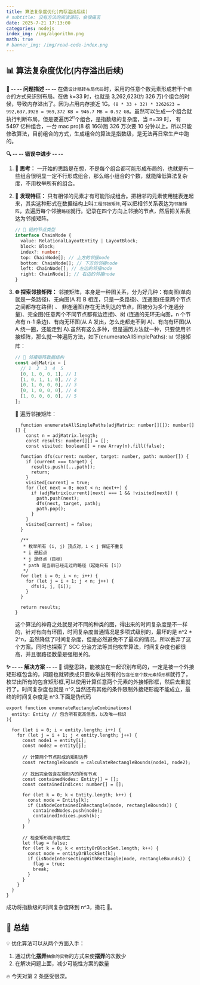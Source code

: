 ```yaml
---
title: 算法复杂度优化(内存溢出后续)
# subtitle: 没有方法的阅读源码，会很痛苦
date: 2025-7-21 17:13:00
categories: nodejs
index_img: /img/algorithm.png
math: true
# banner_img: /img/read-code-index.png
---
```


## 📊 算法复杂度优化(内存溢出后续)

**🚨 -- -- 问题描述 -- --**
在做`设计稿转布局代码`时，采用的任意个数元素形成若干个`组合`的方式来识别布局。在做 k=33 时，也就是 3,262,623(约 326 万)个组合的时候，导致内存溢出了。因为占用内存接近 1G。`(8 * 33 + 32) * 3262623 = 992,637,392B = 969,372 KB = 946.7 MB = 0.92 GB`。虽然可以生成一个组合就执行判断布局，但是要遍历$2^n$个组合，是指数级的复杂度，当 n=39 时， 有 5497 亿种组合，一台 mac pro(8 核 16G)跑 326 万次要 10 分钟以上。所以只能修改算法，目前组合的方式，生成组合的算法是指数级，是无法再日常生产中跑的。

**🔍 -- -- 错误中进步 -- --**

1. **💭 思考：** 一开始的思路是在想，不是每个组合都可能形成布局的，也就是有一些组合很明显一定不行形成组合，那么缩小组合的个数，就能降低算法复杂度，不用枚举所有的组合。
2. **🎯 发现特征：** 只有相邻的元素才有可能形成组合。把相邻的元素使用链表连起来，其实这种形式在数据结构上叫`工程邻接矩阵`,可以把相邻关系表达为`邻接矩阵`，去遍历每个邻接`路径`就行。记录在四个方向上邻接的节点，然后把关系表达为邻接矩阵。

   ```typescript
   // 🔗 链的节点类型
   interface ChainNode {
     value: RelationalLayoutEntity | LayoutBlock;
     block: Block;
     index?: number;
     top: ChainNode[]; // 上方的邻接node
     bottom: ChainNode[]; // 下方的邻接node
     left: ChainNode[]; // 左边的邻接node
     right: ChainNode[]; // 右边的邻接node
   }
   ```

3. **🌐 探索邻接矩阵：**
   邻接矩阵，本身是一种图关系，分为好几种：有向图(单向就是一条路径)、无向图(A 和 B 相连，只是一条路径)、连通图(任意两个节点之间都存在路径) 、 非连通图(存在无法到达的节点，图被分为多个连通分量)、完全图(任意两个不同节点都有边连接)、树 (连通的无环无向图，n 个节点有 n-1 条边)、有向无环图(从 A 发出，怎么走都走不到 A)、有向有环图(从 A 绕一圈，还能走到 A).虽然有这么多种，但是遍历方法就一种，只要使用邻接矩阵，那么就一种遍历方法，如下(enumerateAllSimplePaths):
   📊 邻接矩阵：

   ```javascript
   // 🔢 邻接矩阵数据结构
   const adjMatrix = [
     // 1  2  3  4  5
     [0, 1, 0, 0, 1], // 1
     [1, 0, 1, 1, 0], // 2
     [0, 1, 0, 0, 0], // 3
     [0, 1, 0, 0, 0], // 4
     [1, 0, 0, 0, 0], // 5
   ];
   ```

   🔄 遍历邻接矩阵：

   ```
     function enumerateAllSimplePaths(adjMatrix: number[][]): number[][] {
       const n = adjMatrix.length;
       const results: number[][] = [];
       const visited: boolean[] = new Array(n).fill(false);

     function dfs(current: number, target: number, path: number[]) {
       if (current === target) {
         results.push([...path]);
         return;
       }
       visited[current] = true;
       for (let next = 0; next < n; next++) {
         if (adjMatrix[current][next] === 1 && !visited[next]) {
           path.push(next);
           dfs(next, target, path);
           path.pop();
         }
       }
       visited[current] = false;
     }

     /**
      * 枚举所有 (i, j) 顶点对，i < j 保证不重复
      * i 是起点
      * j 是终点（目标）
      * path 是当前已经走过的路径（起始只有 [i]）
      */
     for (let i = 0; i < n; i++) {
       for (let j = i + 1; j < n; j++) {
         dfs(i, j, [i]);
       }
     }

     return results;
   }
   ```

   这个算法的神奇之处就是对不同的种类的图，得出来的时间复杂度是不一样的，针对有向有环图，时间复杂度普通情况是多项式级别的，最坏的是 n^2 \* 2^n，虽然降低了时间复杂度，但是必然避免不了最欢的情况。所以丢弃了这个方案。同时也探索了 SCC 分治方法等其他枚举算法，时间复杂度也都很高，并且很路径数量是强相关的。

**✨ -- -- 解决方案 -- --**
🎯 调整思路，能被放在一起识别布局的，一定是被一个外接矩形框包含的，问题也就转换成只要枚举出所有的`包含任意个数元素矩形框`就行了，枚举出所有的包含矩形框,可以使用计算任意两个元素的外接矩形框，然后去重就行了。时间复杂度也就是 n^2,当然还有其他的条件限制外接矩形能不能成立，最终的时间复杂度是 n^3.下面是伪代码

```
export function enumerateRectangleCombinations(
  entity: Entity // 包含所有宽高信息，以及唯一标识
){

  for (let i = 0; i < entity.length; i++) {
    for (let j = i + 1; j < entity.length; j++) {
      const node1 = entity[i];
      const node2 = entity[j];

      // 计算两个节点形成的矩形边界
      const rectangleBounds = calculateRectangleBounds(node1, node2);

      // 找出完全包含在矩形内的所有节点
      const containedNodes: Entity[] = [];
      const containedIndices: number[] = [];

      for (let k = 0; k < Entity.length; k++) {
        const node = Entity[k];
        if (isNodeContainedInRectangle(node, rectangleBounds)) {
          containedNodes.push(node);
          containedIndices.push(k);
        }
      }

      // 检查矩形能不能成立
      let flag = false;
      for (let k = 0; k < entityOrBlockSet.length; k++) {
        const node = entityOrBlockSet[k];
        if (isNodeIntersectingWithRectangle(node, rectangleBounds)) {
          flag = true;
          break;
        }
      }
    }
  }
}
```

成功将指数级的时间复杂度降到 n^3，撒花 🎉。

## 📝 总结

💡 优化算法可以从两个方面入手：

1. 通过优化**摆弄**`抽象的实物`的方式来使**摆弄**的次数少
2. 在解决问题上面，减少可能性方案的数量

🔥 今天对第 2 条感受很深。

